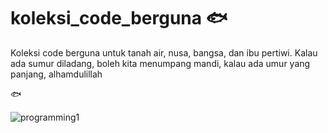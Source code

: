# koleksi_code_berguna  :fish:
Koleksi code berguna untuk tanah air, nusa, bangsa, dan ibu pertiwi. Kalau ada sumur diladang, boleh kita menumpang mandi, kalau ada umur yang panjang, alhamdulillah

:fish:



![programming1](https://user-images.githubusercontent.com/21170527/104544755-8222c580-5663-11eb-96d4-b917a05ce487.gif)


